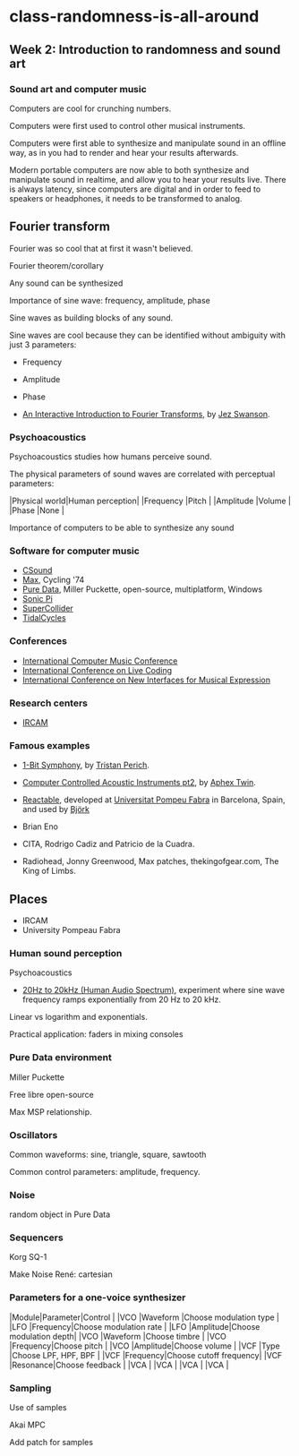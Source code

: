 # class-randomness-is-all-around

## Week 2:  Introduction to randomness and sound art

### Sound art and computer music

Computers are cool for crunching numbers.

Computers were first used to control other musical instruments.

Computers were first able to synthesize and manipulate sound in an offline way, as in you had to render and hear your results afterwards.

Modern portable computers are now able to both synthesize and manipulate sound in realtime, and allow you to hear your results live. There is always latency, since computers are digital and in order to feed to speakers or headphones, it needs to be transformed to analog.

## Fourier transform

Fourier was so cool that at first it wasn't believed.

Fourier theorem/corollary

Any sound can be synthesized

Importance of sine wave: frequency, amplitude, phase

Sine waves as building blocks of any sound.

Sine waves are cool because they can be identified without ambiguity with just 3 parameters:

* Frequency
* Amplitude
* Phase


* [An Interactive Introduction to Fourier Transforms](http://www.jezzamon.com/fourier/index.html), by [Jez Swanson](https://github.com/Jezzamonn).

### Psychoacoustics

Psychoacoustics studies how humans perceive sound.

The physical parameters of sound waves are correlated with perceptual parameters:

|Physical world|Human perception|
|Frequency     |Pitch           |
|Amplitude     |Volume          |
|Phase         |None            |

Importance of computers to be able to synthesize any sound



### Software for computer music

* [CSound](https://en.wikipedia.org/wiki/Csound)
* [Max](https://en.wikipedia.org/wiki/Max_(software)), Cycling '74
* [Pure Data](https://en.wikipedia.org/wiki/Pure_Data), Miller Puckette, open-source, multiplatform, Windows
* [Sonic Pi](https://en.wikipedia.org/wiki/Sonic_Pi)
* [SuperCollider](https://en.wikipedia.org/wiki/Sonic_Pi)
* [TidalCycles](https://en.wikipedia.org/wiki/TidalCycles)

### Conferences

* [International Computer Music Conference](http://www.computermusic.org/)
* [International Conference on Live Coding](https://iclc.livecodenetwork.org/)
* [International Conference on New Interfaces for Musical Expression](http://www.nime.org/)

### Research centers

* [IRCAM](https://www.ircam.fr/)

### Famous examples

* [1-Bit Symphony](http://www.1bitsymphony.com/), by [Tristan Perich](https://en.wikipedia.org/wiki/Tristan_Perich).

* [Computer Controlled Acoustic Instruments pt2](https://en.wikipedia.org/wiki/Computer_Controlled_Acoustic_Instruments_pt2), by [Aphex Twin](https://en.wikipedia.org/wiki/Aphex_Twin).

* [Reactable](http://reactable.com/), developed at [Universitat Pompeu Fabra](https://www.upf.edu/) in Barcelona, Spain, and used by [Björk]()

* Brian Eno

* CITA, Rodrigo Cadiz and Patricio de la Cuadra.

* Radiohead, Jonny Greenwood, Max patches, thekingofgear.com, The King of Limbs.



## Places

* IRCAM
* University Pompeau Fabra

### Human sound perception

Psychoacoustics

* [20Hz to 20kHz (Human Audio Spectrum)](https://www.youtube.com/watch?v=qNf9nzvnd1k), experiment where sine wave frequency ramps exponentially from 20 Hz to 20 kHz.

Linear vs logarithm and exponentials.



Practical application: faders in mixing consoles



### Pure Data environment

Miller Puckette

Free libre open-source

Max MSP relationship.

### Oscillators

Common waveforms: sine, triangle, square, sawtooth

Common control parameters: amplitude, frequency.

### Noise

random object in Pure Data

### Sequencers

Korg SQ-1

Make Noise René: cartesian

### Parameters for a one-voice synthesizer

|Module|Parameter|Control                |
|VCO   |Waveform |Choose modulation type |
|LFO   |Frequency|Choose modulation rate |
|LFO   |Amplitude|Choose modulation depth|
|VCO   |Waveform |Choose timbre          |
|VCO   |Frequency|Choose pitch           |
|VCO   |Amplitude|Choose volume          |
|VCF   |Type     |Choose LPF, HPF, BPF   |
|VCF   |Frequency|Choose cutoff frequency|
|VCF   |Resonance|Choose feedback        |
|VCA   |
|VCA   |
|VCA   |
|VCA   |


### Sampling

Use of samples

Akai MPC

Add patch for samples
